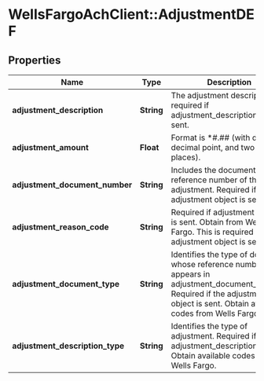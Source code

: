 # WellsFargoAchClient::AdjustmentDEF

## Properties
Name | Type | Description | Notes
------------ | ------------- | ------------- | -------------
**adjustment_description** | **String** | The adjustment description is required if adjustment_description_type is sent. | [optional] 
**adjustment_amount** | **Float** | Format is *#.## (with digits, a decimal point, and two decimal places). | [optional] 
**adjustment_document_number** | **String** | Includes the document or reference number of the adjustment. Required if an adjustment object is sent. | [optional] 
**adjustment_reason_code** | **String** | Required if adjustment object is sent. Obtain from Wells Fargo. This is required if adjustment object is sent. | [optional] 
**adjustment_document_type** | **String** | Identifies the type of document whose reference number appears in adjustment_document_number. Required if the adjustment object is sent. Obtain available codes from Wells Fargo. | [optional] 
**adjustment_description_type** | **String** | Identifies the type of adjustment. Required if adjustment_description is sent. Obtain available codes from Wells Fargo. | [optional] 


